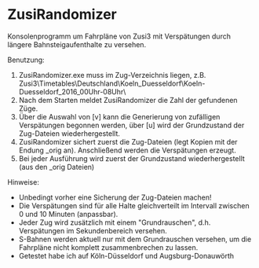 # ZusiRandomizer
Konsolenprogramm um Fahrpläne von Zusi3 mit Verspätungen durch längere Bahnsteigaufenthalte zu versehen.

Benutzung:
1. ZusiRandomizer.exe muss im Zug-Verzeichnis liegen, z.B. Zusi3\Timetables\Deutschland\Koeln_Duesseldorf\Koeln-Duesseldorf_2016_00Uhr-08Uhr\
2. Nach dem Starten meldet ZusiRandomizer die Zahl der gefundenen Züge.
3. Über die Auswahl von [v] kann die Generierung von zufälligen Verspätungen begonnen werden, über [u] wird der Grundzustand der Zug-Dateien wiederhergestellt.
4. ZusiRandomizer sichert zuerst die Zug-Dateien (legt Kopien mit der Endung _orig an). Anschließend werden die Verspätungen erzeugt.
5. Bei jeder Ausführung wird zuerst der Grundzustand wiederhergestellt (aus den _orig Dateien)

Hinweise:
- Unbedingt vorher eine Sicherung der Zug-Dateien machen!
- Die Verspätungen sind für alle Halte gleichverteilt im Intervall zwischen 0 und 10 Minuten (anpassbar).
- Jeder Zug wird zusätzlich mit einem "Grundrauschen", d.h. Verspätungen im Sekundenbereich versehen.
- S-Bahnen werden aktuell nur mit dem Grundrauschen versehen, um die Fahrpläne nicht komplett zusammenbrechen zu lassen.
- Getestet habe ich auf Köln-Düsseldorf und Augsburg-Donauwörth
